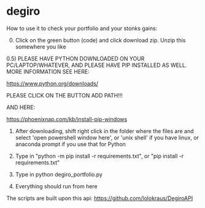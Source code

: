# degiro
How to use it to check your portfolio and your stonks gains: 

0) Click on the green button (code) and click download zip. Unzip this somewhere you like

0.5) PLEASE HAVE PYTHON DOWNLOADED ON YOUR PC/LAPTOP/WHATEVER, AND PLEASE HAVE PIP INSTALLED AS WELL. MORE INFORMATION SEE HERE: 

https://www.python.org/downloads/ 

PLEASE CLICK ON THE BUTTON ADD PATH!!!

AND HERE:

https://phoenixnap.com/kb/install-pip-windows 

1) After downloading, shift right click in the folder where the files are and select 'open powershell window here', or 'unix shell' if you have linux, or anaconda prompt if you use that for Python

2) Type in "python -m pip install -r requirements.txt", or "pip install -r requirements.txt"

3) Type in python degiro_portfolio.py

4) Everything should run from here


The scripts are built upon this api: https://github.com/lolokraus/DegiroAPI
